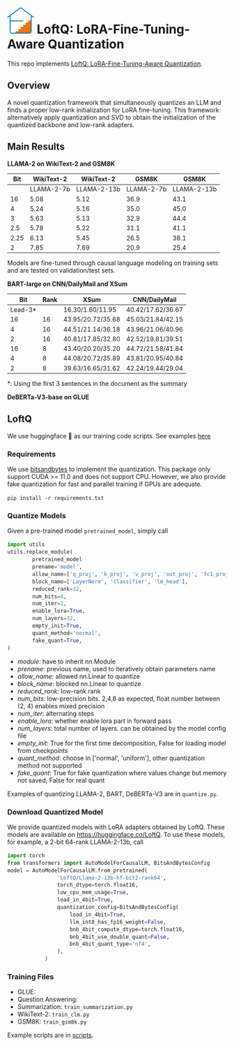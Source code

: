# <img src="asset/loftq_logo_mini.png" alt="LoftQ_logo" style="zoom:100%;" /> LoftQ: LoRA-Fine-Tuning-Aware Quantization

This repo implements [LoftQ: LoRA-Fine-Tuning-Aware Quantization](https://arxiv.org/abs/2310.08659).

## Overview

A novel quantization framework that simultaneously quantizes an LLM and finds a proper low-rank initialization for LoRA fine-tuning. 
This framework alternatively apply quantization and SVD to obtain the initialization of the quantized backbone and low-rank adapters.

## Main Results

**LLAMA-2 on WikiText-2 and GSM8K**

| Bit  | WikiText-2 | WikiText-2  | GSM8K      | GSM8K       |
| ---- | ---------- | ----------- | ---------- | ----------- |
|      | LLAMA-2-7b | LLAMA-2-13b | LLAMA-2-7b | LLAMA-2-13b |
| 16   | 5.08       | 5.12        | 36.9       | 43.1        |
| 4    | 5.24       | 5.16        | 35.0       | 45.0        |
| 3    | 5.63       | 5.13        | 32.9       | 44.4        |
| 2.5  | 5.78       | 5.22        | 31.1       | 41.1        |
| 2.25 | 6.13       | 5.45        | 26.5       | 38.1        |
| 2    | 7.85       | 7.69        | 20.9       | 25.4        |

Models are fine-tuned through causal language modeling on training sets and are tested on validation/test sets.

**BART-large on CNN/DailyMail and XSum**

| Bit     | Rank | XSum              | CNN/DailyMail     |
|---------|------|-------------------|-------------------|
| Lead-3* |      | 16.30/1.60/11.95  | 40.42/17.62/36.67 |
| 16      | 16   | 43.95/20.72/35.68 | 45.03/21.84/42.15 |
| 4       | 16   | 44.51/21.14/36.18 | 43.96/21.06/40.96 |
| 2       | 16   | 40.81/17.85/32.80 | 42.52/19.81/39.51 |
| 16      | 8    | 43.40/20.20/35.20 | 44.72/21.58/41.84 |
| 4       | 8    | 44.08/20.72/35.89 | 43.81/20.95/40.84 |
| 2       | 8    | 39.63/16.65/31.62 | 42.24/19.44/29.04 |

*: Using the first 3 sentences in the document as the summary

**DeBERTa-V3-base on GLUE**

## LoftQ
We use huggingface 🤗 as our training code scripts. See examples [here](https://github.com/huggingface/transformers/tree/main/examples/pytorch)

### Requirements
We use [bitsandbytes](https://github.com/TimDettmers/bitsandbytes) to implement the quantization. 
This package only support CUDA >= 11.0 and does not support CPU. 
However, we also provide fake quantization for fast and parallel training if GPUs are adequate.

`pip install -r requirements.txt`

### Quantize Models
Given a pre-trained model `pretrained_model`, simply call 
```python
import utils
utils.replace_module(
        pretrained_model
        prename='model',
        allow_name=['q_proj', 'k_proj', 'v_proj', 'out_proj', 'fc1_proj', 'fc2_proj'],
        block_name=['LayerNorm', 'classifier', 'lm_head'],
        reduced_rank=32,
        num_bits=4,
        num_iter=1,
        enable_lora=True,
        num_layers=32,
        empty_init=True,
        quant_method='normal',
        fake_quant=True,
)
```

* *module*: have to inherit nn.Module
* *prename*: previous name, used to iteratively obtain parameters name
* *allow_name*: allowed nn.Linear to quantize
* *block_name*: blocked nn.Linear to quantize
* *reduced_rank*: low-rank rank
* *num_bits*: low-precision bits. 2,4,8 as expected, float number between (2, 4) enables mixed precision
* *num_iter*: alternating steps
* *enable_lora*: whether enable lora part in forward pass
* *num_layers*: total number of layers. can be obtained by the model config file
* *empty_init*: True for the first time decomposition, False for loading model from checkpoints
* *quant_method*: choose in \['normal', 'uniform'\], other quantization method not supported
* *fake_quant*: True for fake quantization where values change but memory not saved; False for real quant

Examples of quantizing LLAMA-2, BART, DeBERTa-V3 are in `quantize.py`. 

### Download Quantized Model
We provide quantized models with LoRA adapters obtained by LoftQ. 
These models are available on https://huggingface.co/LoftQ.
To use these models, for example, a 2-bit 64-rank LLAMA-2-13b, call
```python
import torch
from transformers import AutoModelForCausalLM, BitsAndBytesConfig
model = AutoModelForCausalLM.from_pretrained(
                'LoftQ/Llama-2-13b-hf-bit2-rank64',
                torch_dtype=torch.float16,
                low_cpu_mem_usage=True,
                load_in_4bit=True,
                quantization_config=BitsAndBytesConfig(
                    load_in_4bit=True,
                    llm_int8_has_fp16_weight=False,
                    bnb_4bit_compute_dtype=torch.float16,
                    bnb_4bit_use_double_quant=False,
                    bnb_4bit_quant_type='nf4',
                ),
            )
```

### Training Files

* GLUE: 
* Question Answering: 
* Summarization: `train_summarization.py`
* WikiText-2: `train_clm.py`
* GSM8K: `train_gsm8k.py`

Example scripts are in [scripts](scripts).

